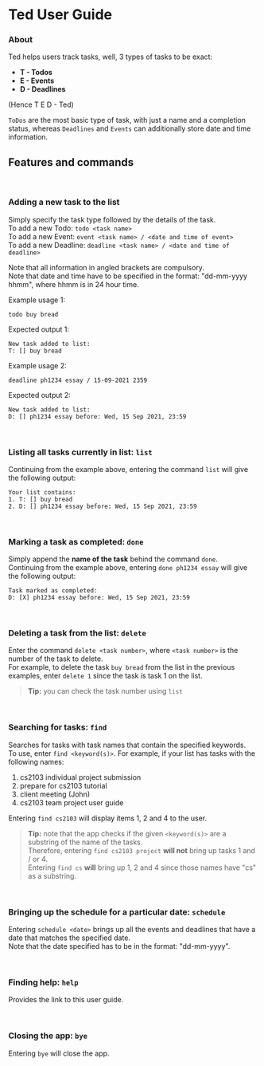# Ted User Guide

### About
Ted helps users track tasks, well, 3 types of tasks to be exact:
* **T - Todos**
* **E - Events**
* **D - Deadlines**  

(Hence T E D - Ted)

`ToDos` are the most basic type of task, with just a name and a completion status, whereas `Deadlines` and `Events` can additionally store date and time information.

## Features and commands

&nbsp;
### Adding a new task to the list
Simply specify the task type followed by the details of the task.  
To add a new Todo: `todo <task name>`  
To add a new Event: `event <task name> / <date and time of event>`  
To add a new Deadline: `deadline <task name> / <date and time of deadline>`  

Note that all information in angled brackets are compulsory.  
Note that date and time have to be specified in the format: "dd-mm-yyyy hhmm", where hhmm is in 24 hour time.

Example usage 1:
```
todo buy bread
```
Expected output 1:
```
New task added to list:  
T: [] buy bread
```
Example usage 2:
```
deadline ph1234 essay / 15-09-2021 2359
```
Expected output 2:
```
New task added to list:  
D: [] ph1234 essay before: Wed, 15 Sep 2021, 23:59
```

&nbsp;
### Listing all tasks currently in list: `list`
Continuing from the example above, entering the command `list` will give the following output:
```
Your list contains:
1. T: [] buy bread
2. D: [] ph1234 essay before: Wed, 15 Sep 2021, 23:59
```

&nbsp;
### Marking a task as completed: `done`
Simply append the **name of the task** behind the command `done`.  
Continuing from the example above, entering `done ph1234 essay` will give the following output:
```
Task marked as completed:  
D: [X] ph1234 essay before: Wed, 15 Sep 2021, 23:59
```

&nbsp;
### Deleting a task from the list: `delete`
Enter the command `delete <task number>`, where `<task number>` is the number of the task to delete.  
For example, to delete the task `buy bread` from the list in the previous examples, enter  `delete 1` since the task is task 1 on the list.  
> **Tip:** you can check the task number using `list`

&nbsp;
### Searching for tasks: `find`
Searches for tasks with task names that contain the specified keywords.  
To use, enter `find <keyword(s)>`. For example, if your list has tasks with the following names:
1. cs2103 individual project submission
2. prepare for cs2103 tutorial
3. client meeting (John)
4. cs2103 team project user guide

Entering `find cs2103` will display items 1, 2 and 4 to the user.
> **Tip:** note that the app checks if the given `<keyword(s)>` are a substring of the name of the tasks.  
> Therefore, entering `find cs2103 project` **will not** bring up tasks 1 and / or 4.  
> Entering `find cs` **will** bring up 1, 2 and 4 since those names have "cs" as a substring.

&nbsp;
### Bringing up the schedule for a particular date: `schedule`
Entering `schedule <date>` brings up all the events and deadlines that have a date that matches the specified date.  
Note that the date specified has to be in the format: "dd-mm-yyyy".

&nbsp;
### Finding help: `help`
Provides the link to this user guide.

&nbsp;
### Closing the app: `bye`
Entering `bye` will close the app.
